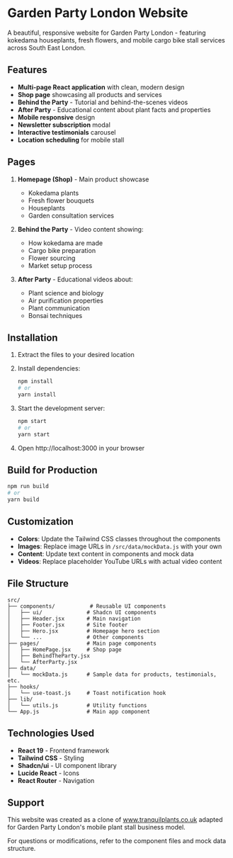 # Garden Party London Website

A beautiful, responsive website for Garden Party London - featuring kokedama houseplants, fresh flowers, and mobile cargo bike stall services across South East London.

## Features

- **Multi-page React application** with clean, modern design
- **Shop page** showcasing all products and services
- **Behind the Party** - Tutorial and behind-the-scenes videos
- **After Party** - Educational content about plant facts and properties
- **Mobile responsive** design
- **Newsletter subscription** modal
- **Interactive testimonials** carousel
- **Location scheduling** for mobile stall

## Pages

1. **Homepage (Shop)** - Main product showcase
   - Kokedama plants
   - Fresh flower bouquets  
   - Houseplants
   - Garden consultation services

2. **Behind the Party** - Video content showing:
   - How kokedama are made
   - Cargo bike preparation
   - Flower sourcing
   - Market setup process

3. **After Party** - Educational videos about:
   - Plant science and biology
   - Air purification properties
   - Plant communication
   - Bonsai techniques

## Installation

1. Extract the files to your desired location
2. Install dependencies:
   ```bash
   npm install
   # or
   yarn install
   ```

3. Start the development server:
   ```bash
   npm start
   # or  
   yarn start
   ```

4. Open http://localhost:3000 in your browser

## Build for Production

```bash
npm run build
# or
yarn build
```

## Customization

- **Colors**: Update the Tailwind CSS classes throughout the components
- **Images**: Replace image URLs in `/src/data/mockData.js` with your own
- **Content**: Update text content in components and mock data
- **Videos**: Replace placeholder YouTube URLs with actual video content

## File Structure

```
src/
├── components/           # Reusable UI components
│   ├── ui/              # Shadcn UI components
│   ├── Header.jsx       # Main navigation
│   ├── Footer.jsx       # Site footer
│   ├── Hero.jsx         # Homepage hero section
│   └── ...              # Other components
├── pages/               # Main page components
│   ├── HomePage.jsx     # Shop page
│   ├── BehindTheParty.jsx
│   └── AfterParty.jsx
├── data/
│   └── mockData.js      # Sample data for products, testimonials, etc.
├── hooks/
│   └── use-toast.js     # Toast notification hook
├── lib/
│   └── utils.js         # Utility functions
└── App.js               # Main app component
```

## Technologies Used

- **React 19** - Frontend framework
- **Tailwind CSS** - Styling
- **Shadcn/ui** - UI component library
- **Lucide React** - Icons
- **React Router** - Navigation

## Support

This website was created as a clone of www.tranquilplants.co.uk adapted for Garden Party London's mobile plant stall business model.

For questions or modifications, refer to the component files and mock data structure.